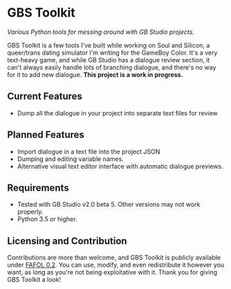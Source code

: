 # GBS Toolkit
 *Various Python tools for messing around with GB Studio projects.*
 
GBS Toolkit is a few tools I've built while working on Soul and Silicon, a
queer/trans dating simulator I'm writing for the GameBoy Color. It's a very
text-heavy game, and while GB Studio has a dialogue review section, it can't
always easily handle lots of branching dialogue, and there's no way for it to
add new dialogue. **This project is a work in progress.**

## Current Features
- Dump all the dialogue in your project into separate text files for review

## Planned Features
- Import dialogue in a text file into the project JSON
- Dumping and editing variable names.
- Alternative visual text editor interface with automatic dialogue previews.

## Requirements
- Tested with GB Studio v2.0 beta 5. Other versions may not work properly.
- Python 3.5 or higher.

## Licensing and Contribution
Contributions are more than welcome, and GBS Toolkit is publicly available
under [FAFOL 0.2](LICENSE.md). You can use, modify, and even redistribute it
however you want, as long as you're not being exploitative with it. Thank you
for giving GBS Toolkit a look!